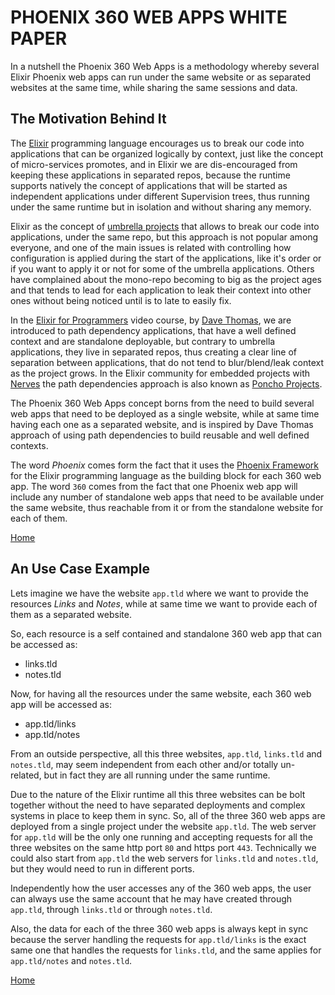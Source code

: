 # PHOENIX 360 WEB APPS WHITE PAPER

In a nutshell the Phoenix 360 Web Apps is a methodology whereby several Elixir Phoenix web apps can run under the same website or as separated websites at the same time, while sharing the same sessions and data.


## The Motivation Behind It

The [Elixir](https://elixir-lang.org/) programming language encourages us to break our code into applications that can be organized logically by context, just like the concept of micro-services promotes, and in Elixir we are dis-encouraged from keeping these applications in separated repos, because the runtime supports natively the concept of applications that will be started as independent applications under different Supervision trees, thus running under the same runtime but in isolation and without sharing any memory.

Elixir as the concept of [umbrella projects](https://elixir-lang.org/getting-started/mix-otp/dependencies-and-umbrella-projects.html) that allows to break our code into applications, under the same repo, but this approach is not popular among everyone, and one of the main issues is related with controlling how configuration is applied during the start of the applications, like it's order or if you want to apply it or not for some of the umbrella applications. Others have complained about the mono-repo becoming to big as the project ages and that tends to lead for each application to leak their context into other ones without being noticed until is to late to easily fix.

In the [Elixir for Programmers](https://codestool.coding-gnome.com/courses/elixir-for-programmers) video course, by [Dave Thomas](https://en.wikipedia.org/wiki/Dave_Thomas_(programmer)), we are introduced to path dependency applications, that have a well defined context and are standalone deployable, but contrary to umbrella applications, they live in separated repos, thus creating a clear line of separation between applications, that do not tend to blur/blend/leak context as the project grows. In the Elixir community for embedded projects with [Nerves](https://www.nerves-project.org/) the path dependencies approach is also known as [Poncho Projects](https://embedded-elixir.com/post/2017-05-19-poncho-projects/).

The Phoenix 360 Web Apps concept borns from the need to build several web apps that need to be deployed as a single website, while at same time having each one as a separated website, and is inspired by Dave Thomas approach of using path dependencies to build reusable and well defined contexts.

The word *Phoenix* comes form the fact that it uses the [Phoenix Framework](https://www.phoenixframework.org/) for the Elixir programming language as the building block for each 360 web app. The word `360` comes from the fact that one Phoenix web app will include any number of standalone web apps that need to be available under the same website, thus reachable from it or from the standalone website for each of them.

[Home](/README.md)


## An Use Case Example

Lets imagine we have the website `app.tld` where we want to provide the resources *Links* and *Notes*, while at same time we want to provide each of them as a separated website.

So, each resource is a self contained and standalone 360 web app that can be accessed as:

* links.tld
* notes.tld

Now, for having all the resources under the same website, each 360 web app will be accessed as:

* app.tld/links
* app.tld/notes

From an outside perspective, all this three websites, `app.tld`, `links.tld` and `notes.tld`, may seem independent from each other and/or totally un-related, but in fact they are all running under the same runtime.

Due to the nature of the Elixir runtime all this three websites can be bolt together without the need to have separated deployments and complex systems in place to keep them in sync. So, all of the three 360 web apps are deployed from a single project under the website `app.tld`. The web server for `app.tld` will be the only one running and accepting requests for all the three websites on the same http port `80` and https port `443`. Technically we could also start from `app.tld` the web servers for `links.tld` and `notes.tld`, but they would need to run in different ports.

Independently how the user accesses any of the 360 web apps, the user can always use the same account that he may have created through `app.tld`, through `links.tld` or through `notes.tld`.

Also, the data for each of the three 360 web apps is always kept in sync because the server handling the requests for `app.tld/links` is the exact same one that handles the requests for `links.tld`, and the same applies for `app.tld/notes` and `notes.tld`.

[Home](/README.md)
